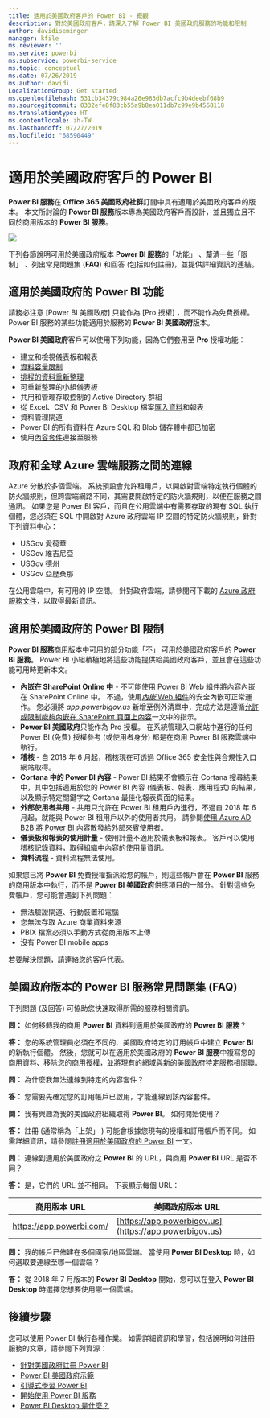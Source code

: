 ```yaml
---
title: 適用於美國政府客戶的 Power BI - 概觀
description: 對於美國政府客戶，請深入了解 Power BI 美國政府服務的功能和限制
author: davidiseminger
manager: kfile
ms.reviewer: ''
ms.service: powerbi
ms.subservice: powerbi-service
ms.topic: conceptual
ms.date: 07/26/2019
ms.author: davidi
LocalizationGroup: Get started
ms.openlocfilehash: 531cb34379c984a26e983db7acfc9b4deebf68b9
ms.sourcegitcommit: 0332efe8f83cb55a9b8ea011db7c99e9b4568118
ms.translationtype: HT
ms.contentlocale: zh-TW
ms.lasthandoff: 07/27/2019
ms.locfileid: "68590449"
---
```

# <a name="power-bi-for-us-government-customers"></a>適用於美國政府客戶的 Power BI
**Power BI 服務**在 **Office 365 美國政府社群**訂閱中具有適用於美國政府客戶的版本。 本文所討論的 **Power BI 服務**版本專為美國政府客戶而設計，並且獨立且不同於商用版本的 **Power BI 服務**。

![](media/service-govus-overview/service_usgov_overview-1.png)

下列各節說明可用於美國政府版本 **Power BI 服務**的「功能」  、釐清一些「限制」  、列出常見問題集 (**FAQ**) 和回答 (包括如何註冊)，並提供詳細資訊的連結。

## <a name="features-of-power-bi-us-government"></a>適用於美國政府的 Power BI 功能
請務必注意 [Power BI 美國政府]  只能作為 [Pro 授權]  ，而不能作為免費授權。 Power BI 服務的某些功能適用於服務的 **Power BI 美國政府**版本。

**Power BI 美國政府**客戶可以使用下列功能，因為它們套用至 **Pro** 授權功能︰

* 建立和檢視儀表板和報表
* [資料容量限制](service-admin-manage-your-data-storage-in-power-bi.md)
* [排程的資料重新整理](refresh-data.md)
* 可重新整理的小組儀表板
* 共用和管理存取控制的 Active Directory 群組
* 從 Excel、CSV 和 Power BI Desktop 檔案[匯入資料](service-get-data.md)和報表
* 資料管理閘道
* Power BI 的所有資料在 Azure SQL 和 Blob 儲存體中都已加密
* 使用[內容套件](service-connect-to-services.md)連接至服務

## <a name="connectivity-between-government-and-global-azure-cloud-services"></a>政府和全球 Azure 雲端服務之間的連線 

Azure 分散於多個雲端。 系統預設會允許租用戶，以開啟對雲端特定執行個體的防火牆規則，但跨雲端網路不同，其需要開啟特定的防火牆規則，以便在服務之間通訊。 如果您是 Power BI 客戶，而且在公用雲端中有需要存取的現有 SQL 執行個體，您必須在 SQL 中開啟對 Azure 政府雲端 IP 空間的特定防火牆規則，針對下列資料中心：

* USGov 愛荷華
* USGov 維吉尼亞
* USGov 德州
* USGov 亞歷桑那

在公用雲端中，有可用的 IP 空間。 針對政府雲端，請參閱可下載的 [Azure 政府服務文件](https://www.microsoft.com/download/details.aspx?id=57063)，以取得最新資訊。

## <a name="limitations-of-power-bi-us-government"></a>適用於美國政府的 Power BI 限制
**Power BI 服務**商用版本中可用的部分功能「不」  可用於美國政府客戶的 **Power BI 服務**。 Power BI 小組積極地將這些功能提供給美國政府客戶，並且會在這些功能可用時更新本文。

* **內嵌在 SharePoint Online 中** - 不可能使用 Power BI Web 組件將內容內嵌在 SharePoint Online 中。 不過，使用[*內嵌* Web 組件](https://docs.microsoft.com/power-bi/service-embed-secure)的安全內嵌可正常運作。 您必須將 *app.powerbigov.us* 新增至例外清單中，完成方法是遵循[允許或限制能夠內嵌在 SharePoint 頁面上內容](https://support.office.com/article/allow-or-restrict-the-ability-to-embed-content-on-sharepoint-pages-e7baf83f-09d0-4bd1-9058-4aa483ee137b)一文中的指示。
* **Power BI 美國政府**只能作為 Pro  授權。 在系統管理入口網站中進行的任何 Power BI (免費) 授權參考 (或使用者身分) 都是在商用 Power BI 服務雲端中執行。
* **稽核** - 自 2018 年 6 月起，稽核現在可透過 Office 365 安全性與合規性入口網站取得。
* **Cortana 中的 Power BI 內容** - Power BI 結果不會顯示在 Cortana 搜尋結果中，其中包括適用於您的 Power BI 內容 (儀表板、報表、應用程式) 的結果，以及顯示特定關鍵字之 Cortana 最佳化報表頁面的結果。
* **外部使用者共用** - 共用只允許在 Power BI 租用戶內進行，不過自 2018 年 6 月起，就能與 Power BI 租用戶以外的使用者共用。 請參閱[使用 Azure AD B2B 將 Power BI 內容散發給外部來賓使用者](service-admin-azure-ad-b2b.md)。
* **儀表板和報表的使用計量** - 使用計量不適用於儀表板和報表。 客戶可以使用稽核記錄資料，取得組織中內容的使用量資訊。
* **資料流程** - 資料流程無法使用。

如果您已將 **Power BI** 免費授權指派給您的帳戶，則這些帳戶會在 **Power BI** 服務的商用版本中執行，而不是 **Power BI 美國政府**供應項目的一部分。 針對這些免費帳戶，您可能會遇到下列問題︰

* 無法驗證閘道、行動裝置和電腦
* 您無法存取 Azure 商業資料來源
* PBIX 檔案必須以手動方式從商用版本上傳
* 沒有 Power BI mobile apps

若要解決問題，請連絡您的客戶代表。

## <a name="frequently-asked-questions-faq-for-the-us-government-version-of-the-power-bi-service"></a>美國政府版本的 Power BI 服務常見問題集 (FAQ)
下列問題 (及回答) 可協助您快速取得所需的服務相關資訊。

**問：** 如何移轉我的商用 **Power BI** 資料到適用於美國政府的 **Power BI 服務**？

**答：** 您的系統管理員必須在不同的、美國政府特定的訂用帳戶中建立 **Power BI** 的新執行個體。 然後，您就可以在適用於美國政府的 **Power BI 服務**中複寫您的商用資料、移除您的商用授權，並將現有的網域與新的美國政府特定服務相關聯。

**問：** 為什麼我無法連線到特定的內容套件？

**答：** 您需要先確定您的訂用帳戶已啟用，才能連線到該內容套件。

**問：** 我有興趣為我的美國政府組織取得 **Power BI**。 如何開始使用？

**答：** 註冊 (通常稱為「上架」  ) 可能會根據您現有的授權和訂用帳戶而不同。 如需詳細資訊，請參閱[註冊適用於美國政府的 Power BI](service-govus-signup.md) 一文。

**問：** 連線到適用於美國政府之 **Power BI** 的 URL，與商用 **Power BI** URL 是否不同？

**答：** 是，它們的 URL 並不相同。 下表顯示每個 URL：

| 商用版本 URL | 美國政府版本 URL |
| --- | --- |
| https://app.powerbi.com/ |[https://app.powerbigov.us](https://app.powerbigov.us) |

**問：** 我的帳戶已佈建在多個國家/地區雲端。 當使用 **Power BI Desktop** 時，如何選取要連線至哪一個雲端？

**答：** 從 2018 年 7 月版本的 **Power BI Desktop** 開始，您可以在登入 **Power BI Desktop** 時選擇您想要使用哪一個雲端。


## <a name="next-steps"></a>後續步驟
您可以使用 Power BI 執行各種作業。 如需詳細資訊和學習，包括說明如何註冊服務的文章，請參閱下列資源︰

* [針對美國政府註冊 Power BI](service-govus-signup.md)
* <a href="https://channel9.msdn.com/Blogs/Azure/Cognitive-Services-HDInsight-and-Power-BI-on-Azure-Government">Power BI 美國政府示範</a>
* [引導式學習 Power BI](guided-learning/gettingstarted.yml?tutorial-step=1)
* [開始使用 Power BI 服務](service-get-started.md)
* [Power BI Desktop 是什麼？](desktop-what-is-desktop.md)


